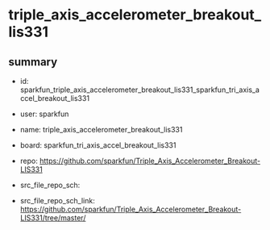 # triple_axis_accelerometer_breakout_lis331
 
## summary 
* id: sparkfun_triple_axis_accelerometer_breakout_lis331_sparkfun_tri_axis_accel_breakout_lis331
* user: sparkfun
* name: triple_axis_accelerometer_breakout_lis331
* board: sparkfun_tri_axis_accel_breakout_lis331
* repo: https://github.com/sparkfun/Triple_Axis_Accelerometer_Breakout-LIS331



* src_file_repo_sch: 
* src_file_repo_sch_link: https://github.com/sparkfun/Triple_Axis_Accelerometer_Breakout-LIS331/tree/master/




